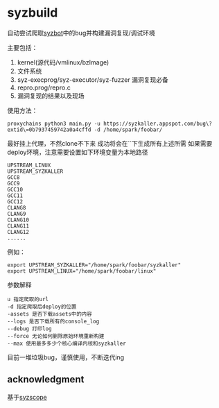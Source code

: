 # syzbuild

自动尝试爬取[syzbot](https://syzkaller.appspot.com)中的bug并构建漏洞复现/调试环境

主要包括：
1. kernel(源代码/vmlinux/bzImage)
2. 文件系统
3. syz-execprog/syz-executor/syz-fuzzer 漏洞复现必备
4. repro.prog/repro.c
5. 漏洞复现的结果以及现场

使用方法：

```shell
proxychains python3 main.py -u https://syzkaller.appspot.com/bug\?extid\=0b7937459742a0a4cffd -d /home/spark/foobar/
```
最好挂上代理，不然clone不下来
成功将会在``下生成所有上述所需
如果需要deploy环境，注意需要设置如下环境变量为本地路径

```shell
UPSTREAM_LINUX
UPSTREAM_SYZKALLER
GCC8
GCC9
GCC10
GCC11
GCC12
CLANG8
CLANG9
CLANG10
CLANG11
CLANG12
......
```

例如：
```shell
export UPSTREAM_SYZKALLER="/home/spark/foobar/syzkaller"
export UPSTREAM_LINUX="/home/spark/foobar/linux"
```

参数解释

```shell
u 指定爬取的url
-d 指定爬取后deploy的位置
-assets 是否下载assets中的内容
--logs 是否下载所有的console_log
--debug 打印log
--force 无论如何删除原始环境重新构建
--max 使用最多多少个核心编译内核和syzkaller
```

目前一堆垃圾bug，谨慎使用，不断迭代ing

## acknowledgment
基于[syzscope](https://github.com/plummm/SyzScope)